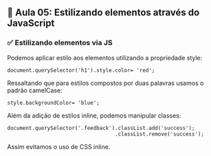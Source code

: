 ## 📝 Aula 05: Estilizando elementos através do JavaScript
### ✅ Estilizando elementos via JS
Podemos aplicar estilo aos elementos utilizando a propriedade style:
```
document.querySelector('h1').style.color= 'red';
```

Ressaltando que para estilos compostos por duas palavras usamos o padrão camelCase: 
```
style.backgroundColor= 'blue';
```

Além da adição de estilos inline, podemos manipular classes:
```
document.querySelector('.feedback').classList.add('success');
                                   .classList.remove('success');
```
Assim evitamos o uso de CSS inline.